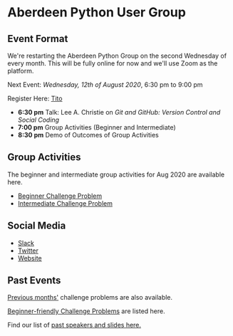 # Aberdeen Python User Group

## Event Format

We're restarting the Aberdeen Python Group on the second Wednesday of every month. This will be fully online for now and we'll use Zoom as the platform.

Next Event: *Wednesday, 12th of August 2020*, 6:30 pm to 9:00 pm

Register Here: [Tito](https://ti.to/code-the-city/aberdeen-python-user-group-jul-2020)

- **6:30 pm** Talk: Lee A. Christie on *Git and GitHub: Version Control and Social Coding*
- **7:00 pm** Group Activities (Beginner and Intermediate)
- **8:30 pm** Demo of Outcomes of Group Activities

## Group Activities

The beginner and intermediate group activities for Aug 2020 are available here.

- [Beginner Challenge Problem](/2020-08/challenge_files/beginner/readme.md)
- [Intermediate Challenge Problem](/2020-08/challenge_files/intermediate/readme.md)


## Social Media

- [Slack](https://join.slack.com/t/python-aberdeen/shared_invite/zt-fe4vr06d-TavzVV4ZusCxYLEdCqxsyQ)
- [Twitter](https://twitter.com/pythonaberdeen)
- [Website](https://pythonaberdeen.github.io)

## Past Events

[Previous months'](/previous) challenge problems are also available.

[Beginner-friendly Challenge Problems](beginner.md) are listed here.

Find our list of [past speakers and slides here.](https://github.com/PythonAberdeen/user_group/wiki/Speakers)

